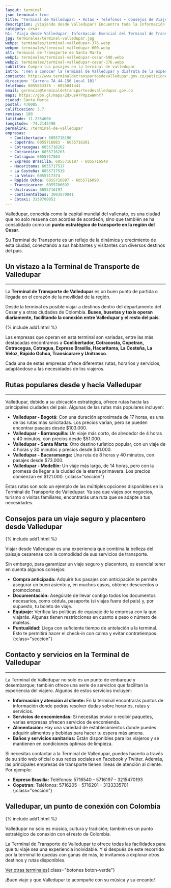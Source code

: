 ```yaml
---
layout: terminal
json-terminal: true
title: "Terminal de Valledupar: • Rutas • Teléfonos • Consejos de Viaje"
description: ¿Viajando desde Valledupar? Encuentra toda la información sobre la terminal de transporte, empresas de buses y más. ¡Haz clic y prepárate para tu viaje!
category: cesar
h1: "Viaja desde Valledupar: Información Esencial del Terminal de Transporte"
jpg: terminales/terminal-valledupar.jpg
webps: terminales/terminal-valledupar-376.webp
webpm: terminales/terminal-valledupar-600.webp
alt: Terminal de Transporte de Santa Marta
webp1: terminales/terminal-valledupar-cesar-600.webp
webp2: terminales/terminal-valledupar-cesar-376.webp
subtitle: Compra tus pasajes en la terminal de valledupar
intro: "¡Ven a conocer la Terminal de Valledupar y disfruta de la experiencia de viajar en uno de los lugares más modernos y seguros de Colombia!"
contacto: http://www.terminaldetransportesdevalledupar.gov.co/peticiones-quejas-reclamos
direccion: 'Carrera 7A 44–156 Local 101'
telefono: 6055853376 - 6055841441
email: gerencia@terminaldetransportesdevalledupar.gov.co
maps: https://goo.gl/maps/2dxusA7PRpzwWNnY7
ciudad: Santa Marta
postal: 470005
calificacion: 3.7
reviews: 180
latitude: 11.2354608
longitude: -74.2145498
permalink: /terminal-de-valledupar
empresas:
  - Coolibertador: 6055716196
  - Copetrán: 6055716083 - 6055716201
  - Cotracegua: 6055716202
  - Cotracosta: 6055716203
  - Cotragua: 6055717563
  - Expreso Brasilia: 6055716197 - 6055716540
  - Hacaritama: 6055717517
  - La Costeña: 6055717519
  - La Veloz: 6055717374
  - Rápido Ochoa: 6055716087 - 6055716090
  - Transicarare: 6055706692
  - Unitrasco: 6055716197
  - Continentalbus: 3003870041
  - Cotaxi: 3138700052
---
```

Valledupar, conocida como la capital mundial del vallenato, es una ciudad que no solo resuena con acordes de acordeón, sino que también se ha consolidado como un **punto estratégico de transporte en la región del Cesar**.

Su Terminal de Transporte es un reflejo de la dinámica y crecimiento de esta ciudad, conectando a sus habitantes y visitantes con diversos destinos del país.

## Un vistazo a la Terminal de Transporte de Valledupar

----

La **Terminal de Transporte de Valledupar** es un buen punto de partida o llegada en el corazón de la movilidad de la región.

Desde la terminal es posible viajar a destinos dentro del departamento del Cesar y a otras ciudades de Colombia. **Buses, busetas y taxis operan diariamente, facilitando la conexión entre Valledupar y el resto del país**.

{% include add1.html %}

Las empresas que operan en esta terminal son variadas, entre las más destacadas encontramos a **Coolibertador, Cotracosta, Copetran, Cotracegua, Cotragua, Expreso Brasilia, Hacaritama, La Costeña, La Veloz, Rápido Ochoa, Transicarare y Unitrasco**.

Cada una de estas empresas ofrece diferentes rutas, horarios y servicios, adaptándose a las necesidades de los viajeros.

## Rutas populares desde y hacia Valledupar

----

Valledupar, debido a su ubicación estratégica, ofrece rutas hacia las principales ciudades del país. Algunas de las rutas más populares incluyen:

- **Valledupar - Bogotá:** Con una duración aproximada de 17 horas, es una de las rutas más solicitadas. Los precios varían, pero se pueden encontrar pasajes desde $103.000.
- **Valledupar - Barranquilla:** Un viaje más corto, de alrededor de 4 horas y 40 minutos, con precios desde $51.000.
- **Valledupar - Santa Marta:** Otro destino turístico popular, con un viaje de 4 horas y 30 minutos y precios desde $41.000.
- **Valledupar - Bucaramanga:** Una ruta de 8 horas y 40 minutos, con pasajes desde $73.000.
- **Valledupar - Medellín:** Un viaje más largo, de 14 horas, pero con la promesa de llegar a la ciudad de la eterna primavera. Los precios comienzan en $121.000.
{:class="seccion"}

Estas rutas son solo un ejemplo de las múltiples opciones disponibles en la Terminal de Transporte de Valledupar. Ya sea que viajes por negocios, turismo o visitas familiares, encontrarás una ruta que se adapte a tus necesidades.

## Consejos para un viaje seguro y placentero desde Valledupar

{% include add1.html %}

Viajar desde Valledupar es una experiencia que combina la belleza del paisaje cesarense con la comodidad de sus servicios de transporte.

Sin embargo, para garantizar un viaje seguro y placentero, es esencial tener en cuenta algunos consejos:

- **Compra anticipada:** Adquirir tus pasajes con anticipación te permite asegurar un buen asiento y, en muchos casos, obtener descuentos o promociones.
- **Documentación:** Asegúrate de llevar contigo todos los documentos necesarios, como cédula, pasaporte (si viajas fuera del país) y, por supuesto, tu boleto de viaje.
- **Equipaje:** Verifica las políticas de equipaje de la empresa con la que viajarás. Algunas tienen restricciones en cuanto a peso o número de maletas.
- **Puntualidad:** Llega con suficiente tiempo de antelación a la terminal. Esto te permitirá hacer el check-in con calma y evitar contratiempos.
{:class="seccion"}

## Contacto y servicios en la Terminal de Valledupar

----

La Terminal de Valledupar no solo es un punto de embarque y desembarque; también ofrece una serie de servicios que facilitan la experiencia del viajero. Algunos de estos servicios incluyen:

- **Información y atención al cliente:** En la terminal encontrarás puntos de información donde podrás resolver dudas sobre horarios, rutas y servicios.
- **Servicios de encomiendas:** Si necesitas enviar o recibir paquetes, varias empresas ofrecen servicios de encomienda.
- **Alimentación:** Hay una variedad de establecimientos donde puedes adquirir alimentos y bebidas para hacer tu espera más amena.
- **Baños y servicios sanitarios:** Están disponibles para los viajeros y se mantienen en condiciones óptimas de limpieza.

Si necesitas contactar a la Terminal de Valledupar, puedes hacerlo a través de su sitio web oficial o sus redes sociales en Facebook y Twitter. Además, las principales empresas de transporte tienen líneas de atención al cliente. Por ejemplo:

- **Expreso Brasilia:** Teléfonos: 5716540 - 5716197 - 3215470193
- **Copetran:** Teléfonos: 5716205 - 5716201 - 3133335701
{:class="seccion"}

## Valledupar, un punto de conexión con Colombia

{% include add1.html %}

Valledupar no solo es música, cultura y tradición; también es un punto estratégico de conexión con el resto de Colombia.

La Terminal de Transporte de Valledupar te ofrece todas las facilidades para que tu viaje sea una experiencia inolvidable. Y si después de este recorrido por la terminal te quedas con ganas de más, te invitamos a explorar otros destinos y rutas disponibles.

[Ver otras terminales](/terminales-de-colombia){:class="botones boton-verde"}

¡Buen viaje y que Valledupar te acompañe con su música y su encanto!
